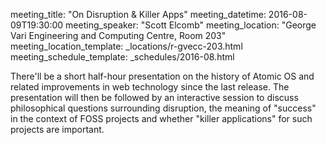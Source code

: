 meeting_title: "On Disruption & Killer Apps"
meeting_datetime: 2016-08-09T19:30:00
meeting_speaker: "Scott Elcomb"
meeting_location: "George Vari Engineering and Computing Centre, Room 203"
meeting_location_template: _locations/r-gvecc-203.html
meeting_schedule_template: _schedules/2016-08.html

There'll be a short half-hour presentation on the history of Atomic OS and related improvements in web technology since the last release. The presentation will then be followed by an interactive session to discuss philosophical questions surrounding disruption, the meaning of "success" in the context of FOSS projects and whether "killer applications" for such projects are important.
